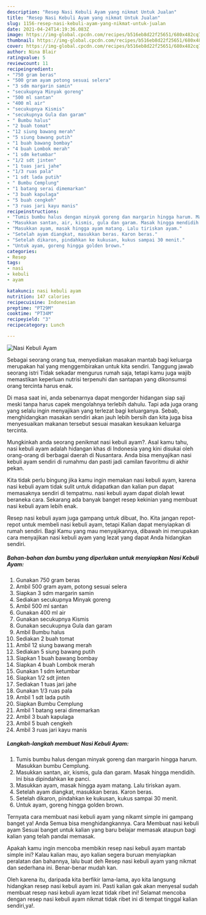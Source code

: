 ```yaml
---
description: "Resep Nasi Kebuli Ayam yang nikmat Untuk Jualan"
title: "Resep Nasi Kebuli Ayam yang nikmat Untuk Jualan"
slug: 1156-resep-nasi-kebuli-ayam-yang-nikmat-untuk-jualan
date: 2021-04-24T14:19:36.083Z
image: https://img-global.cpcdn.com/recipes/b516eb8d22f25651/680x482cq70/nasi-kebuli-ayam-foto-resep-utama.jpg
thumbnail: https://img-global.cpcdn.com/recipes/b516eb8d22f25651/680x482cq70/nasi-kebuli-ayam-foto-resep-utama.jpg
cover: https://img-global.cpcdn.com/recipes/b516eb8d22f25651/680x482cq70/nasi-kebuli-ayam-foto-resep-utama.jpg
author: Nina Blair
ratingvalue: 5
reviewcount: 11
recipeingredient:
- "750 gram beras"
- "500 gram ayam potong sesuai selera"
- "3 sdm margarin samin"
- "secukupnya Minyak goreng"
- "500 ml santan"
- "400 ml air"
- "secukupnya Kismis"
- "secukupnya Gula dan garam"
- " Bumbu halus"
- "2 buah tomat"
- "12 siung bawang merah"
- "5 siung bawang putih"
- "1 buah bawang bombay"
- "4 buah Lombok merah"
- "1 sdm ketumbar"
- "1/2 sdt jinten"
- "1 tuas jari jahe"
- "1/3 ruas pala"
- "1 sdt lada putih"
- " Bumbu Cemplung"
- "1 batang serai dimemarkan"
- "3 buah kapulaga"
- "5 buah cengkeh"
- "3 ruas jari kayu manis"
recipeinstructions:
- "Tumis bumbu halus dengan minyak goreng dan margarin hingga harum. Masukkan bumbu Cemplung."
- "Masukkan santan, air, kismis, gula dan garam. Masak hingga mendidih. Ini bisa dipindahkan ke panci."
- "Masukkan ayam, masak hingga ayam matang. Lalu tiriskan ayam."
- "Setelah ayam diangkat, masukkan beras. Karon beras."
- "Setelah dikaron, pindahkan ke kukusan, kukus sampai 30 menit."
- "Untuk ayam, goreng hingga golden brown."
categories:
- Resep
tags:
- nasi
- kebuli
- ayam

katakunci: nasi kebuli ayam 
nutrition: 147 calories
recipecuisine: Indonesian
preptime: "PT29M"
cooktime: "PT34M"
recipeyield: "3"
recipecategory: Lunch

---
```



![Nasi Kebuli Ayam](https://img-global.cpcdn.com/recipes/b516eb8d22f25651/680x482cq70/nasi-kebuli-ayam-foto-resep-utama.jpg)

Sebagai seorang orang tua, menyediakan masakan mantab bagi keluarga merupakan hal yang menggembirakan untuk kita sendiri. Tanggung jawab seorang istri Tidak sekadar mengurus rumah saja, tetapi kamu juga wajib memastikan keperluan nutrisi terpenuhi dan santapan yang dikonsumsi orang tercinta harus enak.

Di masa  saat ini, anda sebenarnya dapat mengorder hidangan siap saji meski tanpa harus capek mengolahnya terlebih dahulu. Tapi ada juga orang yang selalu ingin menyajikan yang terlezat bagi keluarganya. Sebab, menghidangkan masakan sendiri akan jauh lebih bersih dan kita juga bisa menyesuaikan makanan tersebut sesuai masakan kesukaan keluarga tercinta. 



Mungkinkah anda seorang penikmat nasi kebuli ayam?. Asal kamu tahu, nasi kebuli ayam adalah hidangan khas di Indonesia yang kini disukai oleh orang-orang di berbagai daerah di Nusantara. Anda bisa menyajikan nasi kebuli ayam sendiri di rumahmu dan pasti jadi camilan favoritmu di akhir pekan.

Kita tidak perlu bingung jika kamu ingin memakan nasi kebuli ayam, karena nasi kebuli ayam tidak sulit untuk didapatkan dan kalian pun dapat memasaknya sendiri di tempatmu. nasi kebuli ayam dapat diolah lewat beraneka cara. Sekarang ada banyak banget resep kekinian yang membuat nasi kebuli ayam lebih enak.

Resep nasi kebuli ayam juga gampang untuk dibuat, lho. Kita jangan repot-repot untuk membeli nasi kebuli ayam, tetapi Kalian dapat menyiapkan di rumah sendiri. Bagi Kamu yang mau menyajikannya, dibawah ini merupakan cara menyajikan nasi kebuli ayam yang lezat yang dapat Anda hidangkan sendiri.

<!--inarticleads1-->

##### Bahan-bahan dan bumbu yang diperlukan untuk menyiapkan Nasi Kebuli Ayam:

1. Gunakan 750 gram beras
1. Ambil 500 gram ayam, potong sesuai selera
1. Siapkan 3 sdm margarin samin
1. Sediakan secukupnya Minyak goreng
1. Ambil 500 ml santan
1. Gunakan 400 ml air
1. Gunakan secukupnya Kismis
1. Gunakan secukupnya Gula dan garam
1. Ambil  Bumbu halus
1. Sediakan 2 buah tomat
1. Ambil 12 siung bawang merah
1. Sediakan 5 siung bawang putih
1. Siapkan 1 buah bawang bombay
1. Siapkan 4 buah Lombok merah
1. Gunakan 1 sdm ketumbar
1. Siapkan 1/2 sdt jinten
1. Sediakan 1 tuas jari jahe
1. Gunakan 1/3 ruas pala
1. Ambil 1 sdt lada putih
1. Siapkan  Bumbu Cemplung
1. Ambil 1 batang serai dimemarkan
1. Ambil 3 buah kapulaga
1. Ambil 5 buah cengkeh
1. Ambil 3 ruas jari kayu manis




<!--inarticleads2-->

##### Langkah-langkah membuat Nasi Kebuli Ayam:

1. Tumis bumbu halus dengan minyak goreng dan margarin hingga harum. Masukkan bumbu Cemplung.
1. Masukkan santan, air, kismis, gula dan garam. Masak hingga mendidih. Ini bisa dipindahkan ke panci.
1. Masukkan ayam, masak hingga ayam matang. Lalu tiriskan ayam.
1. Setelah ayam diangkat, masukkan beras. Karon beras.
1. Setelah dikaron, pindahkan ke kukusan, kukus sampai 30 menit.
1. Untuk ayam, goreng hingga golden brown.




Ternyata cara membuat nasi kebuli ayam yang nikamt simple ini gampang banget ya! Anda Semua bisa menghidangkannya. Cara Membuat nasi kebuli ayam Sesuai banget untuk kalian yang baru belajar memasak ataupun bagi kalian yang telah pandai memasak.

Apakah kamu ingin mencoba membikin resep nasi kebuli ayam mantab simple ini? Kalau kalian mau, ayo kalian segera buruan menyiapkan peralatan dan bahannya, lalu buat deh Resep nasi kebuli ayam yang nikmat dan sederhana ini. Benar-benar mudah kan. 

Oleh karena itu, daripada kita berfikir lama-lama, ayo kita langsung hidangkan resep nasi kebuli ayam ini. Pasti kalian gak akan menyesal sudah membuat resep nasi kebuli ayam lezat tidak ribet ini! Selamat mencoba dengan resep nasi kebuli ayam nikmat tidak ribet ini di tempat tinggal kalian sendiri,ya!.

